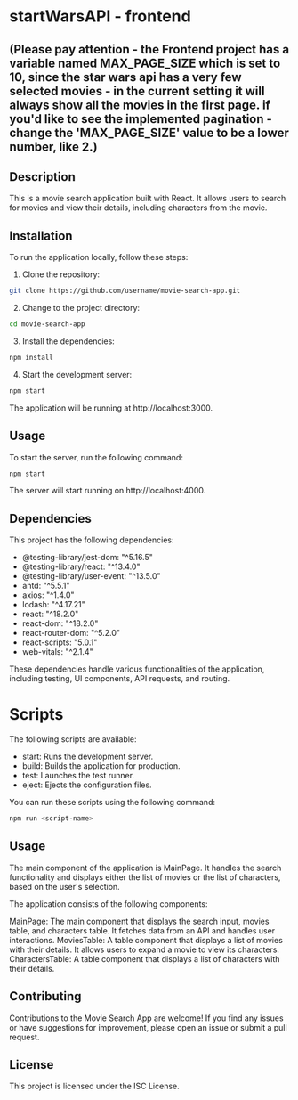 # startWarsAPI - frontend

## (Please pay attention - the Frontend project has a variable named MAX_PAGE_SIZE which is set to 10, since the star wars api has a very few selected movies - in the current setting it will always show all the movies in the first page. if you'd like to see the implemented pagination - change the 'MAX_PAGE_SIZE' value to be a lower number, like 2.)


## Description

This is a movie search application built with React. It allows users to search for movies and view their details, including characters from the movie.

## Installation

To run the application locally, follow these steps:

1. Clone the repository:

```bash
git clone https://github.com/username/movie-search-app.git
```
2. Change to the project directory:

```bash
cd movie-search-app
```
3. Install the dependencies:

```bash
npm install
```
4. Start the development server:

```bash
npm start
```
The application will be running at http://localhost:3000.




## Usage
To start the server, run the following command:

```bash
npm start
```

The server will start running on http://localhost:4000.

## Dependencies
This project has the following dependencies:

* @testing-library/jest-dom: "^5.16.5"
* @testing-library/react: "^13.4.0"
* @testing-library/user-event: "^13.5.0"
* antd: "^5.5.1"
* axios: "^1.4.0"
* lodash: "^4.17.21"
* react: "^18.2.0"
* react-dom: "^18.2.0"
* react-router-dom: "^5.2.0"
* react-scripts: "5.0.1"
* web-vitals: "^2.1.4"

These dependencies handle various functionalities of the application, including testing, UI components, API requests, and routing.


# Scripts
The following scripts are available:
* start: Runs the development server.
* build: Builds the application for production.
* test: Launches the test runner.
* eject: Ejects the configuration files.

You can run these scripts using the following command:

```bash
npm run <script-name>
```

## Usage
The main component of the application is MainPage. It handles the search functionality and displays either the list of movies or the list of characters, based on the user's selection.

The application consists of the following components:

MainPage: The main component that displays the search input, movies table, and characters table. It fetches data from an API and handles user interactions.
MoviesTable: A table component that displays a list of movies with their details. It allows users to expand a movie to view its characters.
CharactersTable: A table component that displays a list of characters with their details.

## Contributing
Contributions to the Movie Search App are welcome! If you find any issues or have suggestions for improvement, please open an issue or submit a pull request.

## License
This project is licensed under the ISC License.
